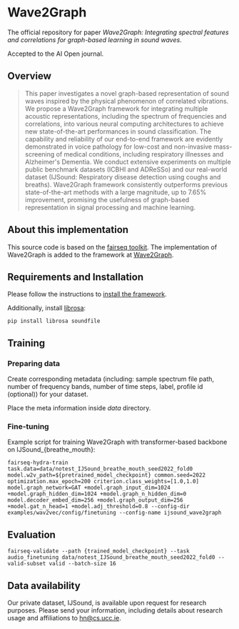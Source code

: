 # Wave2Graph
The official repository for paper *Wave2Graph: Integrating spectral features and correlations for graph-based learning in sound waves*.

Accepted to the AI Open journal.

## Overview
>This paper investigates a novel graph-based representation of sound waves inspired by the physical phenomenon of correlated vibrations. We propose a Wave2Graph framework for integrating multiple acoustic representations, including the spectrum of frequencies and correlations, into various neural computing architectures to achieve new state-of-the-art performances in sound classification. The capability and reliability of our end-to-end framework are evidently demonstrated in voice pathology for low-cost and non-invasive mass-screening of medical conditions, including respiratory illnesses and Alzheimer's Dementia. We conduct extensive experiments on multiple public benchmark datasets (ICBHI and ADReSSo) and our real-world dataset (IJSound: Respiratory disease detection using coughs and breaths). Wave2Graph framework consistently outperforms previous state-of-the-art methods with a large magnitude, up to 7.65% improvement, promising the usefulness of graph-based representation in signal processing and machine learning.

## About this implementation

This source code is based on the [fairseq toolkit](https://github.com/facebookresearch/fairseq). The implementation of Wave2Graph is added to the framework at [Wave2Graph](fairseq/models/wav2vec/wave2graph.py).


## Requirements and Installation
Please follow the instructions to [install the framework](https://github.com/facebookresearch/fairseq#getting-started).

Additionally, install [librosa]():
```
pip install librosa soundfile
```

## Training

### Preparing data

Create corresponding metadata (including: sample spectrum file path, number of frequency bands, number of time steps, label, profile id (optional)) for your dataset.

Place the meta information inside *data* directory.

### Fine-tuning

Example script for training Wave2Graph with transformer-based backbone on IJSound_{breathe_mouth}:
```
fairseq-hydra-train task.data=data/notest_IJSound_breathe_mouth_seed2022_fold0 model.w2v_path=${pretrained_model_checkpoint} common.seed=2022 optimization.max_epoch=200 criterion.class_weights=[1.0,1.0] model.graph_network=GAT +model.graph_input_dim=1024 +model.graph_hidden_dim=1024 +model.graph_n_hidden_dim=0 model.decoder_embed_dim=256 +model.graph_output_dim=256 +model.gat_n_head=1 +model.adj_threshold=0.8 --config-dir examples/wav2vec/config/finetuning --config-name ijsound_wave2graph
```

## Evaluation

```
fairseq-validate --path {trained_model_checkpoint} --task audio_finetuning data/notest_IJSound_breathe_mouth_seed2022_fold0 --valid-subset valid --batch-size 16
```

## Data availability

Our private dataset, IJSound, is available upon request for research purposes. Please send your information, including details about research usage and affiliations to hn@cs.ucc.ie.
